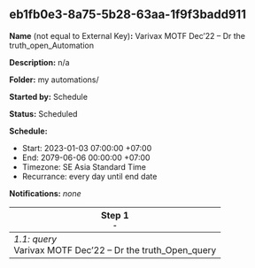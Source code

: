 ## eb1fb0e3-8a75-5b28-63aa-1f9f3badd911

**Name** (not equal to External Key)**:** Varivax MOTF Dec’22 – Dr the truth_open_Automation

**Description:** n/a

**Folder:** my automations/

**Started by:** Schedule

**Status:** Scheduled

**Schedule:**

* Start: 2023-01-03 07:00:00 +07:00
* End: 2079-06-06 00:00:00 +07:00
* Timezone: SE Asia Standard Time
* Recurrance: every day until end date

**Notifications:** _none_


| Step 1<br>_<small>-</small>_ |
| --- |
| _1.1: query_<br>Varivax MOTF Dec’22 – Dr the truth_Open_query |
